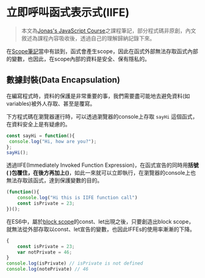 # 立即呼叫函式表示式(IIFE) 
> 本文為[Jonas's JavaScript Course](https://www.udemy.com/course/the-complete-javascript-course/)之課程筆記，部分程式碼非原創，內文敘述為課程內容吸收後，透過自己的理解歸納記錄下來。

在[Scope筆記](/#javascript/knowJs3)當中有談到，函式會產生scope，因此在函式外部無法存取函式內部的變數，也因此，在scope內部的資料是安全、保有隱私的。


## 數據封裝(Data Encapsulation)
在編寫程式時，資料的保護是非常重要的事，我們需要盡可能地去避免資料(如variables)被外人存取、甚至是覆寫。

下方程式碼在瀏覽器運行時，可以透過瀏覽器的console上存取 `sayHi` 這個函式，在資料安全上是有疑慮的。

```js
const sayHi = function(){
 console.log("Hi, how are you?");
};
sayHi();
```

透過IIFE(Immediately Invoked Function Expression)，在函式宣告的同時用**括號( )包覆住，在後方再加上()**，如此一來就可以立即執行，在瀏覽器的console上也無法存取該函式，達到保護變數的目的。

```js
(function(){
    console.log("Hi this is IIFE function call")
    const isPrivate = 23;
})();
```

在ES6中，屬於[block scope](https://github.com/ChiuWeiChung/notes-markdown/blob/main/js/KnowJs/KnowJs3.markdown)的const、let出現之後，只要創造出block scope，就無法從外部存取以const、let宣告的變數，也因此IFFEs的使用率漸漸的下降。

```js
{
    const isPrivate = 23;
    var notPrivate = 46;
}
console.log(isPrivate) // isPrivate is not defined
console.log(notePrivate) // 46
```




